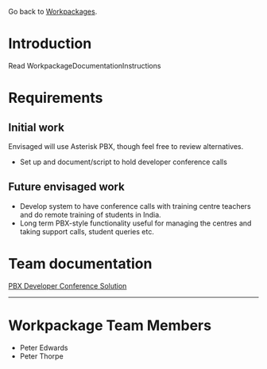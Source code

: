 Go back to [Workpackages](Workpackages.md).

# Introduction #
Read WorkpackageDocumentationInstructions

# Requirements #

## Initial work ##
Envisaged will use Asterisk PBX, though feel free to review alternatives.
  * Set up and document/script to hold developer conference calls

## Future envisaged work ##
  * Develop system to have conference calls with training centre teachers and do remote training of students in India.
  * Long term PBX-style functionality useful for managing the centres and taking support calls, student queries etc.

# Team documentation #

[PBX Developer Conference Solution](Workpackage_PBX_DevConfSol.md)


---


# Workpackage Team Members #
  * Peter Edwards
  * Peter Thorpe